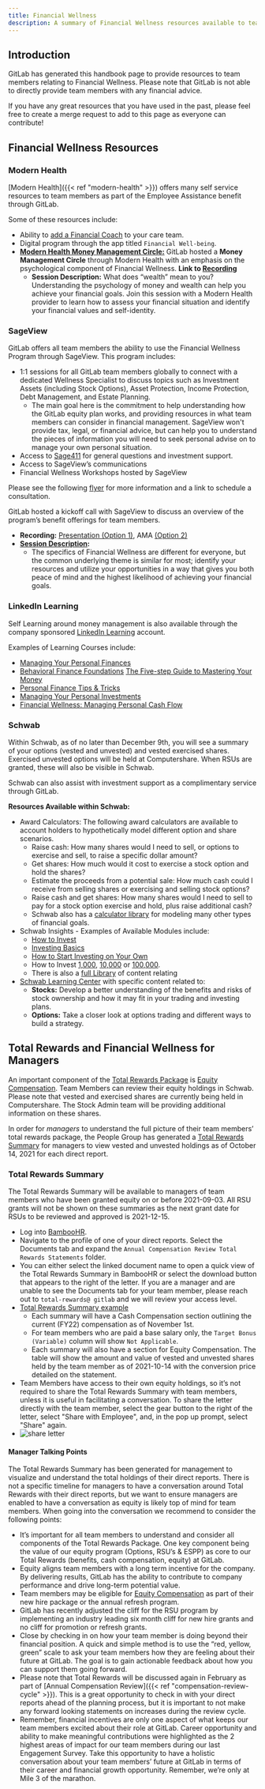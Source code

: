 ```yaml
---
title: Financial Wellness
description: A summary of Financial Wellness resources available to team members at GitLab.
---
```


## Introduction

GitLab has generated this handbook page to provide resources to team members relating to Financial Wellness. Please note that GitLab is not able to directly provide team members with any financial advice.

If you have any great resources that you have used in the past, please feel free to create a merge request to add to this page as everyone can contribute!

## Financial Wellness Resources

### Modern Health

[Modern Health]({{< ref "modern-health" >}}) offers many self service resources to team members as part of the Employee Assistance benefit through GitLab.

Some of these resources include:

- Ability to [add a Financial Coach](https://drive.google.com/file/d/1bZj00YXuWfl47QXOMBzLXkej5NgQvygQ/view?usp=sharing) to your care team.
- Digital program through the app titled `Financial Well-being`.
- [**Modern Health Money Management Circle:**](#modern-health) GitLab hosted a **Money Management Circle** through Modern Health with an emphasis on the psychological component of Financial Wellness. **Link to [Recording](https://www.youtube.com/watch?v=YhoHMT94Mkg)**
    - **Session Description:** What does “wealth” mean to you? Understanding the psychology of money and wealth can help you achieve your financial goals. Join this session with a Modern Health provider to learn how to assess your financial situation and identify your financial values and self-identity.

### SageView

GitLab offers all team members the ability to use the Financial Wellness Program through SageView. This program includes:

- 1:1 sessions for all GitLab team members globally to connect with a dedicated Wellness Specialist to discuss topics such as Investment Assets (including Stock Options), Asset Protection, Income Protection, Debt Management, and Estate Planning.
    - The main goal here is the commitment to help understanding how the GitLab equity plan works, and providing resources in what team members can consider in financial management. SageView won't provide tax, legal, or financial advice, but can help you to understand the pieces of information you will need to seek personal advise on to manage your own personal situation.
- Access to [Sage411](http://www.sage411.com) for general questions and investment support.
- Access to SageView’s communications
- Financial Wellness Workshops hosted by SageView

Please see the following [flyer](https://drive.google.com/file/d/1tAxGvQbstMfKO3m5JdciaKByumHOGPqa/view?usp=sharing) for more information and a link to schedule a consultation.

GitLab hosted a kickoff call with SageView to discuss an overview of the program’s benefit offerings for team members.

- **Recording:** [Presentation (Option 1)](https://www.youtube.com/watch?v=2rsUjnjjYQ0), AMA [(Option 2)](https://www.youtube.com/watch?v=kKJii7YbFxY)
- **[Session Description](https://drive.google.com/file/d/1rPc_7iCiZV33BMuoithOlaJefeWNYgAK/view?usp=sharing):**
    - The specifics of Financial Wellness are different for everyone, but the common underlying theme is similar for most; identify your resources and utilize your opportunities in a way that gives you both peace of mind and the highest likelihood of achieving your financial goals.

### LinkedIn Learning

Self Learning around money management is also available through the company sponsored [LinkedIn Learning](/handbook/people-group/learning-and-development/linkedin-learning/) account.

Examples of Learning Courses include:

- [Managing Your Personal Finances](https://www.linkedin.com/learning/managing-your-personal-finances-2021/what-s-your-money-story?autoAdvance=true&autoSkip=false&autoplay=true&resume=true&u=2255073)
- [Behavioral Finance Foundations](https://www.linkedin.com/learning/behavioral-finance-foundations-2/behavioral-finance-and-the-stock-market?autoAdvance=true&autoSkip=false&autoplay=true&resume=true&u=2255073)
[The Five-step Guide to Mastering Your Money](https://www.linkedin.com/learning/the-five-step-guide-to-mastering-your-money/achieving-your-financial-goals?autoAdvance=true&autoSkip=false&autoplay=true&resume=true&u=2255073)
- [Personal Finance Tips & Tricks](https://www.linkedin.com/learning/personal-finance-tips-and-tricks/welcome-to-the-series?autoAdvance=true&autoSkip=false&autoplay=true&resume=true&u=2255073)
- [Managing Your Personal Investments](https://www.linkedin.com/learning/managing-your-personal-investments/taking-control-of-your-investments?autoAdvance=true&autoSkip=false&autoplay=true&resume=true&u=2255073)
- [Financial Wellness: Managing Personal Cash Flow](https://www.linkedin.com/learning/financial-wellness-managing-personal-cash-flow/understanding-your-relationship-with-money?autoAdvance=true&autoSkip=false&autoplay=true&resume=true&u=2255073)

### Schwab

Within Schwab, as of no later than December 9th, you will see a summary of your options (vested and unvested) and vested exercised shares.  Exercised unvested options will be held at Computershare. When RSUs are granted, these will also be visible in Schwab.

Schwab can also assist with investment support as a complimentary service through GitLab.

**Resources Available within Schwab:**

- Award Calculators: The following award calculators are available to account holders to hypothetically model different option and share scenarios.
    - Raise cash: How many shares would I need to sell, or options to exercise and sell, to raise a specific dollar amount?
    - Get shares: How much would it cost to exercise a stock option and hold the shares?
    - ​​Estimate the proceeds from a potential sale: How much cash could I receive from selling shares or exercising and selling stock options?
    - Raise cash and get shares: How many shares would I need to sell to pay for a stock option exercise and hold, plus raise additional cash?
    - Schwab also has a [calculator library](https://client.schwab.com/app/accounts/financialplanning/#/tools) for modeling many other types of financial goals.
- Schwab Insights - Examples of Available Modules include:
    - [How to Invest](https://www.schwab.com/how-to-invest)
    - [Investing Basics](https://www.schwab.com/how-to-invest/investing-basics)
    - [How to Start Investing on Your Own](https://www.schwab.com/how-to-invest/how-to-start-investing)
    - How to Invest [1,000](https://www.schwab.com/how-to-invest/what-to-do-with-1k), [10,000](https://www.schwab.com/how-to-invest/what-to-do-with-10k) or [100,000](https://www.schwab.com/how-to-invest/what-to-do-with-100k).
    - There is also a [full Library](https://client.schwab.com/secure/cc/guidance/insights) of content relating
- [Schwab Learning Center](https://client.schwab.com/secured/learning-center/start-learning-about-stocks) with specific content related to:
    - **Stocks:** Develop a better understanding of the benefits and risks of stock ownership and how it may fit in your trading and investing plans.
    - **Options:** Take a closer look at options trading and different ways to build a strategy.

## Total Rewards and Financial Wellness for Managers

An important component of the [Total Rewards Package](/handbook/total-rewards) is [Equity Compensation](/handbook/total-rewards/stock-options/). Team Members can review their equity holdings in Schwab. Please note that vested and exercised shares are currently being held in Computershare. The Stock Admin team will be providing additional information on these shares.

In order for *managers* to understand the full picture of their team members’ total rewards package, the People Group has generated a [Total Rewards Summary](#total-rewards-summary) for managers to view vested and unvested holdings as of October 14, 2021 for each direct report.

### Total Rewards Summary

The Total Rewards Summary will be available to managers of team members who have been granted equity on or before 2021-09-03. All RSU grants will not be shown on these summaries as the next grant date for RSUs to be reviewed and approved is 2021-12-15.

- Log into [BambooHR](https://gitlab.bamboohr.com/).
- Navigate to the profile of one of your direct reports. Select the Documents tab and expand the `Annual Compensation Review Total Rewards Statements` folder.
- You can either select the linked document name to open a quick view of the Total Rewards Summary in BambooHR or select the download button that appears to the right of the letter. If you are a manager and are unable to see the Documents tab for your team member, please reach out to `total-rewards@ gitlab` and we will review your access level.
- [Total Rewards Summary example](https://drive.google.com/file/d/1TxOdKxPuFvTRJIswZQEJTmd5IGEMZgx7/view?usp=sharing)
    - Each summary will have a Cash Compensation section outlining the current (FY22) compensation as of November 1st.
    - For team members who are paid a base salary only, the `Target Bonus (Variable)` column will show `Not Applicable`.
    - Each summary will also have a section for Equity Compensation. The table will show the amount and value of vested and unvested shares held by the team member as of 2021-10-14 with the conversion price detailed on the statement.
- Team Members have access to their own equity holdings, so it’s not required to share the Total Rewards Summary with team members, unless it is useful in facilitating a conversation. To share the letter directly with the team member, select the gear button to the right of the letter, select "Share with Employee", and, in the pop up prompt, select "Share" again.
- ![share letter](/images/handbook/people-group/Share_Letter.png)

#### Manager Talking Points

The Total Rewards Summary has been generated for management to visualize and understand the total holdings of their direct reports. There is not a specific timeline for managers to have a conversation around Total Rewards with their direct reports, but we want to ensure managers are enabled to have a conversation as equity is likely top of mind for team members. When going into the conversation we recommend to consider the following points:

- It’s important for all team members to understand and consider all components of the Total Rewards Package. One key component being the value of our equity program (Options, RSU’s & ESPP) as core to our Total Rewards (benefits, cash compensation, equity) at GitLab.
- Equity aligns team members with a long term incentive for the company. By delivering results, GitLab has the ability to contribute to company performance and drive long-term potential value.
- Team members may be eligible for [Equity Compensation](/handbook/total-rewards/stock-options/#restricted-stock-units) as part of their new hire package or the annual refresh program.
- GitLab has recently adjusted the cliff for the RSU program by implementing an industry leading six month cliff for new hire grants and no cliff for promotion or refresh grants.
- Close by checking in on how your team member is doing beyond their financial position. A quick and simple method is to use  the “red, yellow, green” scale to ask your team members how they are feeling about their future at GitLab. The goal is to gain actionable feedback about how you can support them going forward.
- Please note that Total Rewards will be discussed again in February as part of [Annual Compensation Review]({{< ref "compensation-review-cycle" >}}). This is a great opportunity to check in with your direct reports ahead of the planning process, but it is important to not make any forward looking statements on increases during the review cycle.
- Remember, financial incentives are only one aspect of what keeps our team members excited about their role at GitLab. Career opportunity and ability to make meaningful contributions were highlighted as the 2 highest areas of impact for our team members during our last Engagement Survey. Take this opportunity to have a holistic conversation about your team members’ future at GitLab in terms of their career and financial growth opportunity. Remember, we’re only at Mile 3 of the marathon.
